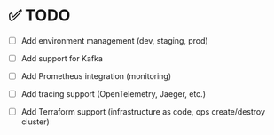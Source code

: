# ✅ TODO

-   [ ] Add environment management (dev, staging, prod)

-   [ ] Add support for Kafka

-   [ ] Add Prometheus integration (monitoring)

-   [ ] Add tracing support (OpenTelemetry, Jaeger, etc.)

-   [ ] Add Terraform support (infrastructure as code, ops create/destroy cluster)
